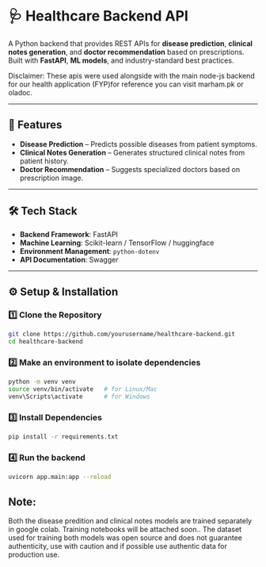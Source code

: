 # 🩺 Healthcare Backend API

A Python backend that provides REST APIs for **disease prediction**, **clinical notes generation**, and **doctor recommendation** based on prescriptions.  
Built with **FastAPI**, **ML models**, and industry-standard best practices.


Disclaimer: These apis were used alongside with the main node-js backend for our health application (FYP)for reference you can visit marham.pk or oladoc.

---

## 🚀 Features

- **Disease Prediction** – Predicts possible diseases from patient symptoms.
- **Clinical Notes Generation** – Generates structured clinical notes from patient history.
- **Doctor Recommendation** – Suggests specialized doctors based on prescription image.

---

## 🛠️ Tech Stack

- **Backend Framework**: FastAPI
- **Machine Learning**: Scikit-learn / TensorFlow / huggingface 
- **Environment Management**: `python-dotenv`
- **API Documentation**: Swagger

---

## ⚙️ Setup & Installation

### 1️⃣ Clone the Repository

```bash
git clone https://github.com/yourusername/healthcare-backend.git
cd healthcare-backend
```

### 2️⃣ Make an environment to isolate dependencies

```bash
python -m venv venv
source venv/bin/activate   # for Linux/Mac
venv\Scripts\activate      # for Windows
```

### 3️⃣ Install Dependencies

```bash
pip install -r requirements.txt
```

### 4️⃣ Run the backend

```bash
uvicorn app.main:app --reload
```

## Note:

Both the disease predition and clinical notes models are trained separately in google colab. Training notebooks will be attached soon..
The dataset used for training both models was open source and does not guarantee authenticity, use with caution and if possible use authentic data for production use.

